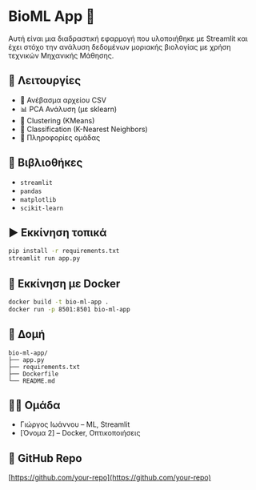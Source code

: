 # BioML App 🧬

Αυτή είναι μια διαδραστική εφαρμογή που υλοποιήθηκε με Streamlit και έχει στόχο την ανάλυση δεδομένων μοριακής βιολογίας με χρήση τεχνικών Μηχανικής Μάθησης.

## 🔧 Λειτουργίες

- 📂 Ανέβασμα αρχείου CSV
- 📊 PCA Ανάλυση (με sklearn)
- 🧩 Clustering (KMeans)
- 🤖 Classification (K-Nearest Neighbors)
- 👥 Πληροφορίες ομάδας

## 🧪 Βιβλιοθήκες

- `streamlit`
- `pandas`
- `matplotlib`
- `scikit-learn`

## ▶️ Εκκίνηση τοπικά

```bash
pip install -r requirements.txt
streamlit run app.py
```

## 🐳 Εκκίνηση με Docker

```bash
docker build -t bio-ml-app .
docker run -p 8501:8501 bio-ml-app
```

## 📁 Δομή

```
bio-ml-app/
├── app.py
├── requirements.txt
├── Dockerfile
└── README.md
```

## 👨‍💻 Ομάδα

- Γιώργος Ιωάννου – ML, Streamlit
- [Όνομα 2] – Docker, Οπτικοποιήσεις

## 🔗 GitHub Repo

[https://github.com/your-repo](https://github.com/your-repo)